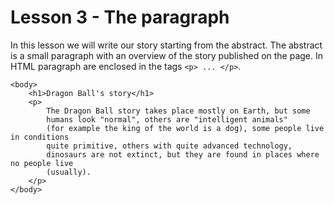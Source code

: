 # Lesson 3 - The paragraph

In this lesson we will write our story starting from the abstract. The abstract is a small paragraph with an overview of the story published on the page. In HTML paragraph are enclosed in the tags ```<p> ... </p>```.

```
<body>
    <h1>Dragon Ball's story</h1>
    <p>
        The Dragon Ball story takes place mostly on Earth, but some
        humans look "normal", others are "intelligent animals"
        (for example the king of the world is a dog), some people live in conditions
        quite primitive, others with quite advanced technology,
        dinosaurs are not extinct, but they are found in places where no people live
        (usually).
    </p>
</body>
```
